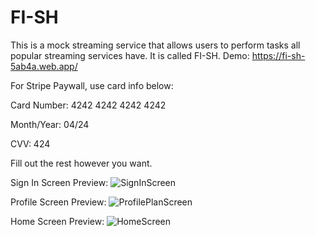 # FI-SH
This is a mock streaming service that allows users to perform tasks all popular streaming services have. It is called FI-SH.
Demo: https://fi-sh-5ab4a.web.app/

For Stripe Paywall, use card info below:

Card Number: 4242 4242 4242 4242

Month/Year: 04/24

CVV: 424

Fill out the rest however you want.

Sign In Screen Preview:
![SignInScreen](https://github.com/pyalla26/FI-SH/assets/90935615/26a8c6fe-6a8b-40fe-9f8c-14c2bdefe1de)

Profile Screen Preview:
![ProfilePlanScreen](https://github.com/pyalla26/FI-SH/assets/90935615/d6873be4-e766-42ea-a4e6-142d69eb150e)

Home Screen Preview:
![HomeScreen](https://github.com/pyalla26/FI-SH/assets/90935615/566acfae-7e3f-4fa4-b550-ca03622f48ff)
